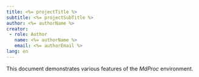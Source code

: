 ```yaml
---
title: <%= projectTitle %>
subtitle: <%= projectSubTitle %>
author: <%= authorName %>
creator:
 - role: Author
   name: <%= authorName %>
   email: <%= authorEmail %>
lang: en
---
```


This document demonstrates various features of the _MdProc_ environment.

<!-- #include inc/includes.md -->

<!-- #include inc/images.md -->

<!-- #include inc/query.md -->

<!-- #include inc/data.md -->

<!-- #include inc/links.md -->
